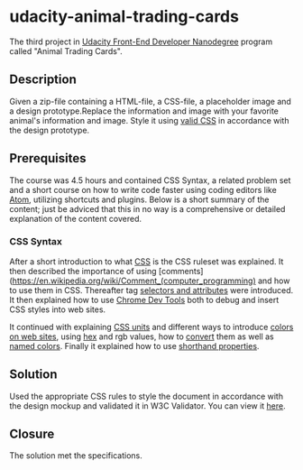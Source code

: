 # udacity-animal-trading-cards
The third project in [Udacity Front-End Developer Nanodegree](https://www.udacity.com/course/front-end-web-developer-nanodegree--nd001) program called "Animal Trading Cards".

## Description
Given a zip-file containing a HTML-file, a CSS-file, a placeholder image and a design prototype.Replace the information and image with your favorite animal's information and image. Style it using [valid CSS](https://jigsaw.w3.org/css-validator/) in accordance with the design prototype. 

## Prerequisites
The course was 4.5 hours and contained CSS Syntax, a related problem set and a short course on how to write code faster using coding editors like [Atom](https://atom.io/), utilizing shortcuts and plugins. Below is a short summary of the content; just be adviced that this in no way is a comprehensive or detailed explanation of the content covered.

### CSS Syntax

After a short introduction to what [CSS](https://developer.mozilla.org/en-US/docs/Web/CSS/Reference) is the CSS ruleset was explained. It then described the importance of using [comments](https://en.wikipedia.org/wiki/Comment_(computer_programming) and how to use them in CSS. Thereafter tag [selectors and attributes](https://css-tricks.com/almanac/) were introduced. It then explained how to use [Chrome Dev Tools](https://developers.google.com/web/tools/chrome-devtools/) both to debug and insert CSS styles into web sites.

It continued with explaining [CSS units](https://developer.mozilla.org/en-US/docs/Web/CSS/length) and different ways to introduce [colors on web sites](https://en.wikipedia.org/wiki/Web_colors#Shorthand_hexadecimal_form), using [hex](https://en.wikipedia.org/wiki/Hexadecimal) and rgb values, how to [convert](http://hex.colorrrs.com/) them as well as [named colors](https://css-tricks.com/snippets/css/named-colors-and-hex-equivalents/). Finally it explained how to use [shorthand properties](https://developer.mozilla.org/en-US/docs/Web/CSS/Shorthand_properties).

## Solution
Used the appropriate CSS rules to style the document in accordance with the design mockup and validated it in W3C Validator. You can view it [here](https://gjarnling.github.io/udacity-animal-trading-cards/).

## Closure
The solution met the specifications.
